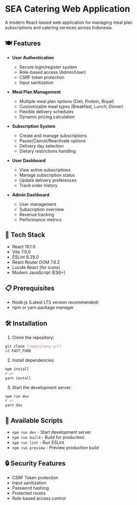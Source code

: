 # SEA Catering Web Application

A modern React-based web application for managing meal plan subscriptions and catering services across Indonesia.

## 🍽️ Features

- **User Authentication**
  - Secure login/register system
  - Role-based access (Admin/User)
  - CSRF token protection
  - Input sanitization

- **Meal Plan Management**
  - Multiple meal plan options (Diet, Protein, Royal)
  - Customizable meal types (Breakfast, Lunch, Dinner)
  - Flexible delivery schedules
  - Dynamic pricing calculation

- **Subscription System**
  - Create and manage subscriptions
  - Pause/Cancel/Reactivate options
  - Delivery day selection
  - Dietary restrictions handling

- **User Dashboard**
  - View active subscriptions
  - Manage subscription status
  - Update delivery preferences
  - Track order history

- **Admin Dashboard**
  - User management
  - Subscription overview
  - Revenue tracking
  - Performance metrics

## 🚀 Tech Stack

- React 19.1.0
- Vite 7.0.0
- ESLint 9.29.0
- React Router DOM 7.6.2
- Lucide React (for icons)
- Modern JavaScript (ES6+)

## 📋 Prerequisites

- Node.js (Latest LTS version recommended)
- npm or yarn package manager

## 🛠️ Installation

1. Clone the repository:
```bash
git clone [repository-url]
cd FAST_FOOD
```

2. Install dependencies:
```bash
npm install
# or
yarn install
```

3. Start the development server:
```bash
npm run dev
# or
yarn dev
```



## 📝 Available Scripts

- `npm run dev` - Start development server
- `npm run build` - Build for production
- `npm run lint` - Run ESLint
- `npm run preview` - Preview production build

## 🔒 Security Features

- CSRF Token protection
- Input sanitization
- Password hashing
- Protected routes
- Role-based access control

